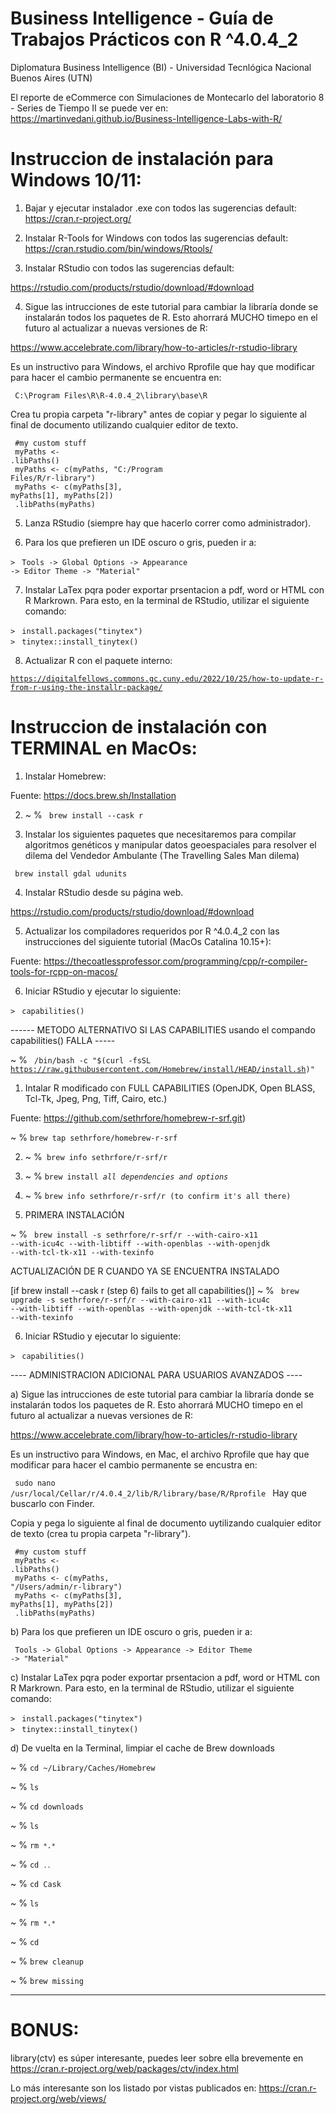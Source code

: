 # Business Intelligence - Guía de Trabajos Prácticos con R ^4.0.4_2
Diplomatura Business Intelligence (BI) - Universidad Tecnlógica Nacional Buenos Aires (UTN)

El reporte de eCommerce con Simulaciones de Montecarlo del laboratorio 8 - Series de Tiempo II se puede ver en:
https://martinvedani.github.io/Business-Intelligence-Labs-with-R/

# Instruccion de instalación para Windows 10/11:

1) Bajar y ejecutar instalador .exe con todos las sugerencias default:
https://cran.r-project.org/

2) Instalar R-Tools for Windows con todos las sugerencias default:
https://cran.rstudio.com/bin/windows/Rtools/

3) Instalar RStudio con todos las sugerencias default:

https://rstudio.com/products/rstudio/download/#download

4) Sigue las intrucciones de este tutorial para cambiar la libraría donde se instalarán todos los paquetes de R. Esto ahorrará MUCHO timepo en el futuro al actualizar a nuevas versiones de R:

https://www.accelebrate.com/library/how-to-articles/r-rstudio-library

Es un instructivo para Windows, el archivo Rprofile que hay que modificar para hacer el cambio permanente se encuentra en:

<code> C:\Program Files\R\R-4.0.4_2\library\base\R </code>

Crea tu propia carpeta "r-library" antes de copiar y pegar lo siguiente al final de documento utilizando cualquier editor de texto.

<code> #my custom stuff</code><br> 
<code> myPaths <- .libPaths()</code><br>
<code> myPaths <- c(myPaths, "C:/Program Files/R/r-library")</code><br>
<code> myPaths <- c(myPaths[3], myPaths[1], myPaths[2])</code><br>
<code> .libPaths(myPaths)</code>

5) Lanza RStudio (siempre hay que hacerlo correr como administrador).

6) Para los que prefieren un IDE oscuro o gris, pueden ir a:

``>`` <code> Tools -> Global Options -> Appearance -> Editor Theme -> "Material" </code>

7) Instalar LaTex pqra poder exportar prsentacion a pdf, word or HTML con R Markrown. Para esto, en la terminal de RStudio, utilizar el siguiente comando:

``>`` <code> install.packages("tinytex") </code><br>
``>`` <code> tinytex::install_tinytex() </code>

8) Actualizar R con el paquete interno:

<code>https://digitalfellows.commons.gc.cuny.edu/2022/10/25/how-to-update-r-from-r-using-the-installr-package/</code><br>

# Instruccion de instalación con TERMINAL en MacOs:

1) Instalar Homebrew:

Fuente: https://docs.brew.sh/Installation
  
2) ~ % <code> brew install --cask r </code>

3) Instalar los siguientes paquetes que necesitaremos para compilar algoritmos genéticos y manipular datos geoespaciales para resolver el dilema del Vendedor Ambulante (The Travelling Sales Man dilema)

<code> brew install gdal udunits</code>

4) Instalar RStudio desde su página web.

https://rstudio.com/products/rstudio/download/#download

5) Actualizar los compiladores requeridos por R ^4.0.4_2 con las instrucciones del siguiente tutorial (MacOs Catalina 10.15+):

Fuente: https://thecoatlessprofessor.com/programming/cpp/r-compiler-tools-for-rcpp-on-macos/

6) Iniciar RStudio y ejecutar lo siguiente:

``>`` <code> capabilities() </code>
  
 
  ------ METODO ALTERNATIVO SI LAS CAPABILITIES usando el compando capabilities() FALLA -----

~ % <code> /bin/bash -c "$(curl -fsSL https://raw.githubusercontent.com/Homebrew/install/HEAD/install.sh)" </code>

1) Intalar R modificado con FULL CAPABILITIES (OpenJDK, Open BLASS, Tcl-Tk, Jpeg, Png, Tiff, Cairo, etc.)

Fuente: https://github.com/sethrfore/homebrew-r-srf.git)

~ % <code>brew tap sethrfore/homebrew-r-srf</code>

2) ~ %<code> brew info sethrfore/r-srf/r</code>

3) ~ % <code>brew install _all dependencies and options_ </code>

4) ~ % <code>brew info sethrfore/r-srf/r (to confirm it's all there) </code>

5) PRIMERA INSTALACIÓN 
  
~ % <code> brew install -s sethrfore/r-srf/r --with-cairo-x11 --with-icu4c --with-libtiff --with-openblas --with-openjdk --with-tcl-tk-x11 --with-texinfo </code>

ACTUALIZACIÓN DE R CUANDO YA SE ENCUENTRA INSTALADO

  [if brew install --cask r (step 6) fails to get all capabilities()] 
~ % <code> brew upgrade -s sethrfore/r-srf/r --with-cairo-x11 --with-icu4c --with-libtiff --with-openblas --with-openjdk --with-tcl-tk-x11 --with-texinfo </code>

6) Iniciar RStudio y ejecutar lo siguiente:

``>`` <code> capabilities() </code>
  
---- ADMINISTRACION ADICIONAL PARA USUARIOS AVANZADOS ----

a) Sigue las intrucciones de este tutorial para cambiar la libraría donde se instalarán todos los paquetes de R. Esto ahorrará MUCHO timepo en el futuro al actualizar a nuevas versiones de R:

https://www.accelebrate.com/library/how-to-articles/r-rstudio-library

Es un instructivo para Windows, en Mac, el archivo Rprofile que hay que modificar para hacer el cambio permanente se encustra en:

<code> sudo nano /usr/local/Cellar/r/4.0.4_2/lib/R/library/base/R/Rprofile </code> Hay que buscarlo con Finder. 

Copia y pega lo siguiente al final de documento uytilizando cualquier editor de texto (crea tu propia carpeta "r-library").

<code> #my custom stuff</code><br> 
<code> myPaths <- .libPaths()</code><br>
<code> myPaths <- c(myPaths, "/Users/admin/r-library")</code><br>
<code> myPaths <- c(myPaths[3], myPaths[1], myPaths[2])</code><br>
<code> .libPaths(myPaths)</code>

b) Para los que prefieren un IDE oscuro o gris, pueden ir a:

<code> Tools -> Global Options -> Appearance -> Editor Theme -> "Material" </code>

c) Instalar LaTex pqra poder exportar prsentacion a pdf, word or HTML con R Markrown. Para esto, en la terminal de RStudio, utilizar el siguiente comando:

``>`` <code> install.packages("tinytex") </code><br>
``>`` <code> tinytex::install_tinytex() </code>

d) De vuelta en la Terminal, limpiar el cache de Brew downloads

~ % <code>cd ~/Library/Caches/Homebrew</code>

~ % <code>ls</code>

~ % <code>cd downloads</code>

~ % <code>ls</code>

~ % <code>rm ``*``.``*``</code>

~ % <code>cd ``..``</code>

~ % <code>cd Cask</code>

~ % <code>ls</code>

~ % <code>rm ``*``.``*``</code>

~ % <code>cd</code>

~ % <code>brew cleanup</code>

~ % <code>brew missing</code>

--------------------------------------------------------------------
# BONUS: 

library(ctv) es súper interesante, puedes leer sobre ella brevemente en https://cran.r-project.org/web/packages/ctv/index.html 

Lo más interesante son los listado por vistas publicados en: https://cran.r-project.org/web/views/

